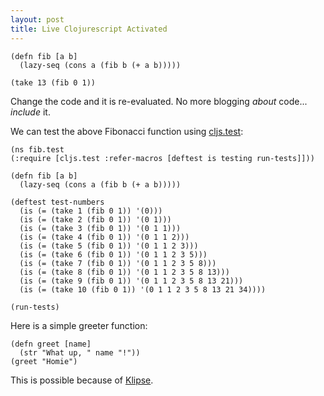```yaml
---
layout: post
title: Live Clojurescript Activated
---
```


<pre><code class="language-klipse">(defn fib [a b] 
  (lazy-seq (cons a (fib b (+ a b)))))
  
(take 13 (fib 0 1))
</code></pre>

Change the code and it is re-evaluated.
No more blogging *about* code... *include* it.

We can test the above Fibonacci function using [cljs.test](https://clojurescript.org/tools/testing):

<pre><code class="language-klipse">(ns fib.test
(:require [cljs.test :refer-macros [deftest is testing run-tests]]))

(defn fib [a b] 
  (lazy-seq (cons a (fib b (+ a b)))))

(deftest test-numbers
  (is (= (take 1 (fib 0 1)) '(0)))
  (is (= (take 2 (fib 0 1)) '(0 1)))
  (is (= (take 3 (fib 0 1)) '(0 1 1)))
  (is (= (take 4 (fib 0 1)) '(0 1 1 2)))
  (is (= (take 5 (fib 0 1)) '(0 1 1 2 3)))
  (is (= (take 6 (fib 0 1)) '(0 1 1 2 3 5)))
  (is (= (take 7 (fib 0 1)) '(0 1 1 2 3 5 8)))
  (is (= (take 8 (fib 0 1)) '(0 1 1 2 3 5 8 13)))
  (is (= (take 9 (fib 0 1)) '(0 1 1 2 3 5 8 13 21)))
  (is (= (take 10 (fib 0 1)) '(0 1 1 2 3 5 8 13 21 34))))

(run-tests)
</code></pre>

Here is a simple greeter function:

<pre><code class="language-klipse">(defn greet [name] 
  (str "What up, " name "!"))
(greet "Homie")
</code></pre>

This is possible because of [Klipse](https://github.com/viebel/klipse).
